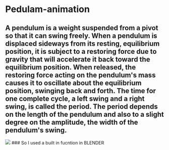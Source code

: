 # Pedulam-animation
## A pendulum is a weight suspended from a pivot so that it can swing freely. When a pendulum is displaced sideways from its resting, equilibrium position, it is subject to a restoring force due to gravity that will accelerate it back toward the equilibrium position. When released, the restoring force acting on the pendulum's mass causes it to oscillate about the equilibrium position, swinging back and forth. The time for one complete cycle, a left swing and a right swing, is called the period. The period depends on the length of the pendulum and also to a slight degree on the amplitude, the width of the pendulum's swing.
<img src = "![image](https://user-images.githubusercontent.com/81318976/123501624-e2328480-d663-11eb-9e3e-fda1a8b84745.png)">
### So I used a built in fucntion in BLENDER
